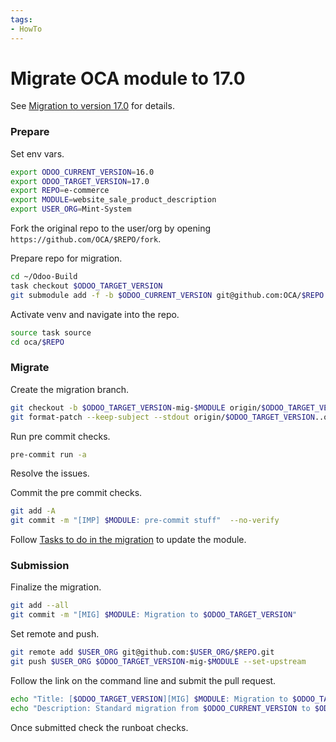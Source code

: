 ```yaml
---
tags:
- HowTo
---
```


# Migrate OCA module to 17.0

See [Migration to version 17.0](https://github.com/OCA/maintainer-tools/wiki/Migration-to-version-17.0) for details.
### Prepare

Set env vars.

```bash
export ODOO_CURRENT_VERSION=16.0
export ODOO_TARGET_VERSION=17.0
export REPO=e-commerce
export MODULE=website_sale_product_description
export USER_ORG=Mint-System
```

Fork the original repo to the user/org by opening `https://github.com/OCA/$REPO/fork`.

Prepare repo for migration.

```bash
cd ~/Odoo-Build
task checkout $ODOO_TARGET_VERSION
git submodule add -f -b $ODOO_CURRENT_VERSION git@github.com:OCA/$REPO.git oca/$REPO
```

Activate venv and navigate into the repo.

```bash
source task source
cd oca/$REPO
```

### Migrate 

Create the migration branch.

```bash
git checkout -b $ODOO_TARGET_VERSION-mig-$MODULE origin/$ODOO_TARGET_VERSION
git format-patch --keep-subject --stdout origin/$ODOO_TARGET_VERSION..origin/$ODOO_CURRENT_VERSION -- $MODULE | git am -3 --keep
```

Run pre commit checks.

```bash 
pre-commit run -a
```

Resolve the issues.

Commit the pre commit checks.

```bash
git add -A
git commit -m "[IMP] $MODULE: pre-commit stuff"  --no-verify
```

Follow [Tasks to do in the migration](https://github.com/OCA/maintainer-tools/wiki/Migration-to-version-17.0#tasks-to-do-in-the-migration) to update the module.
### Submission

Finalize the migration.

```bash
git add --all
git commit -m "[MIG] $MODULE: Migration to $ODOO_TARGET_VERSION"
```

Set remote and push.

```bash
git remote add $USER_ORG git@github.com:$USER_ORG/$REPO.git
git push $USER_ORG $ODOO_TARGET_VERSION-mig-$MODULE --set-upstream
```

Follow the link on the command line and submit the pull request.

```bash
echo "Title: [$ODOO_TARGET_VERSION][MIG] $MODULE: Migration to $ODOO_TARGET_VERSION"
echo "Description: Standard migration from $ODOO_CURRENT_VERSION to $ODOO_TARGET_VERSION."
```

Once submitted check the runboat checks.
